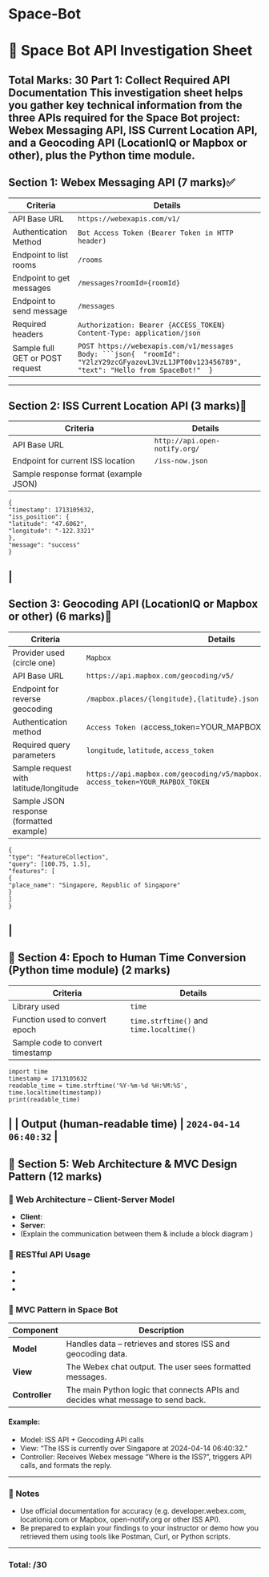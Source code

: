 # Space-Bot

# 🚀 Space Bot API Investigation Sheet
**Total Marks: 30**
**Part 1: Collect Required API Documentation**
This investigation sheet helps you gather key technical information from the three
APIs required for the Space Bot project: **Webex Messaging API**, **ISS Current
Location API**, and a **Geocoding API** (LocationIQ or Mapbox or other), plus the
Python time module.
---
## Section 1: Webex Messaging API (7 marks)✅
| Criteria | Details |
|---------|---------|
| API Base URL | `https://webexapis.com/v1/` |
| Authentication Method | `Bot Access Token (Bearer Token in HTTP header)` |
| Endpoint to list rooms | `/rooms` |
| Endpoint to get messages | `/messages?roomId={roomId}` |
| Endpoint to send message | `/messages` |
| Required headers | `Authorization: Bearer {ACCESS_TOKEN} Content-Type: application/json` |
| Sample full GET or POST request | `POST https://webexapis.com/v1/messages Body: ```json{	"roomId": "Y2lzY29zcGFyazovL3VzL1JPT00v123456789",	"text": "Hello from SpaceBot!"	}` |
---
## Section 2: ISS Current Location API (3 marks)
| Criteria | Details |
|---------|---------|
| API Base URL | `http://api.open-notify.org/` |
| Endpoint for current ISS location | `/iss-now.json` |
| Sample response format (example JSON) |
```
{
"timestamp": 1713105632,
"iss_position": {
"latitude": "47.6062",
"longitude": "-122.3321"
},
"message": "success"
}
```
|
---
## Section 3: Geocoding API (LocationIQ or Mapbox or other) (6 marks)
| Criteria | Details |
|---------|---------|
| Provider used (circle one) | `Mapbox` |
| API Base URL | `https://api.mapbox.com/geocoding/v5/` |
| Endpoint for reverse geocoding | `/mapbox.places/{longitude},{latitude}.json` |
| Authentication method | `Access Token (`access_token=YOUR_MAPBOX_TOKEN` |
| Required query parameters | `longitude`, `latitude`, `access_token` |
| Sample request with latitude/longitude | `https://api.mapbox.com/geocoding/v5/mapbox.places/100.75,1.5.json?access_token=YOUR_MAPBOX_TOKEN` |
| Sample JSON response (formatted example) |
```
{
"type": "FeatureCollection",
"query": [100.75, 1.5],
"features": [
{
"place_name": "Singapore, Republic of Singapore"
}
]
}
```
|
---
## 🚀 Section 4: Epoch to Human Time Conversion (Python time module) (2 marks)
| Criteria | Details |
|---------|---------|
| Library used | `time` |
| Function used to convert epoch | `time.strftime()` and `time.localtime()` |
| Sample code to convert timestamp |
```
import time
timestamp = 1713105632
readable_time = time.strftime('%Y-%m-%d %H:%M:%S', time.localtime(timestamp))
print(readable_time)
```
|
| Output (human-readable time) | `2024-04-14 06:40:32` |
---
## 🚀 Section 5: Web Architecture & MVC Design Pattern (12 marks)
### 🚀 Web Architecture – Client-Server Model
- **Client**:
- **Server**:
- (Explain the communication between them & include a block diagram )
### 🚀 RESTful API Usage
-
-
-
### 🚀 MVC Pattern in Space Bot
| Component | Description |
|------------|-------------|
| **Model** | Handles data – retrieves and stores ISS and geocoding data. |
| **View** | The Webex chat output. The user sees formatted messages. |
| **Controller** | The main Python logic that connects APIs and decides what message to send back. |
#### Example:
- Model: ISS API + Geocoding API calls
- View: “The ISS is currently over Singapore at 2024-04-14 06:40:32.”
- Controller: Receives Webex message “Where is the ISS?”, triggers API calls, and formats the reply.
---
### 🚀 Notes
- Use official documentation for accuracy (e.g. developer.webex.com, locationiq.com
or Mapbox, open-notify.org or other ISS API).
- Be prepared to explain your findings to your instructor or demo how you retrieved
them using tools like Postman, Curl, or Python scripts.
---
### Total: /30

